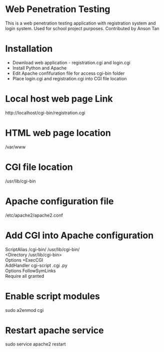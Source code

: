 # Web Penetration Testing
This is a web penetration testing application with registration system and login system. Used for school project purposes. 
Contributed by Anson Tan

# Installation
- Download web application - registration.cgi and login.cgi
- Install Python and Apache
- Edit Apache confifuration file for access cgi-bin folder
- Place login.cgi and registration.cgi into CGI file location

# Local host web page Link
http://localhost/cgi-bin/registration.cgi

# HTML web page location
/var/www

# CGI file location
/usr/lib/cgi-bin

# Apache configuration file
/etc/apache2/apache2.conf

# Add CGI into Apache configuration
ScriptAlias /cgi-bin/ /usr/lib/cgi-bin/  
<Directory /usr/lib/cgi-bin>  
Options +ExecCGI  
AddHandler cgi-script .cgi .py  
Options FollowSymLinks  
Require all granted  
</Directory>  

# Enable script modules
sudo a2enmod cgi

# Restart apache service
sudo service apache2 restart
